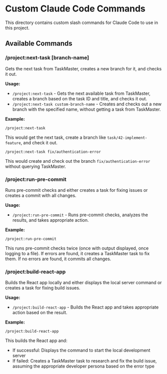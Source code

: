 # Custom Claude Code Commands

This directory contains custom slash commands for Claude Code to use in this project.

## Available Commands

### /project:next-task [branch-name]

Gets the next task from TaskMaster, creates a new branch for it, and checks it out.

**Usage:**
- `/project:next-task` - Gets the next available task from TaskMaster, creates a branch based on the task ID and title, and checks it out.
- `/project:next-task custom-branch-name` - Creates and checks out a new branch with the specified name, without getting a task from TaskMaster.

**Example:**
```
/project:next-task
```
This would get the next task, create a branch like `task/42-implement-feature`, and check it out.

```
/project:next-task fix/authentication-error
```
This would create and check out the branch `fix/authentication-error` without querying TaskMaster.

### /project:run-pre-commit

Runs pre-commit checks and either creates a task for fixing issues or creates a commit with all changes.

**Usage:**
- `/project:run-pre-commit` - Runs pre-commit checks, analyzes the results, and takes appropriate action.

**Example:**
```
/project:run-pre-commit
```
This runs pre-commit checks twice (once with output displayed, once logging to a file). If errors are found, it creates a TaskMaster task to fix them. If no errors are found, it commits all changes.

### /project:build-react-app

Builds the React app locally and either displays the local server command or creates a task for fixing build issues.

**Usage:**
- `/project:build-react-app` - Builds the React app and takes appropriate action based on the result.

**Example:**
```
/project:build-react-app
```
This builds the React app and:
- If successful: Displays the command to start the local development server
- If failed: Creates a TaskMaster task to research and fix the build issue, assuming the appropriate developer persona based on the error type

